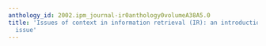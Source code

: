 ```yaml
---
anthology_id: 2002.ipm_journal-ir0anthology0volumeA38A5.0
title: 'Issues of context in information retrieval (IR): an introduction to the special
  issue'
---
```


